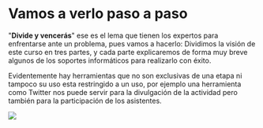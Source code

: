 # Vamos a verlo paso a paso

"**Divide y vencerás**" ese es el lema que tienen los expertos para enfrentarse ante un problema, pues vamos a hacerlo: Dividimos la visión de este curso en tres partes, y cada parte explicaremos de forma muy breve algunos de los soportes informáticos para realizarlo con éxito.

Evidentemente hay herramientas que no son exclusivas de una etapa ni tampoco su uso esta restringido a un uso, por ejemplo una herramienta como Twitter nos puede servir para la divulgación de la actividad pero también para la participación de los asistentes.

![](https://docs.google.com/drawings/d/1O6yWOVwr-wBOvQmEnshFZXedresFxQ6uS8K_C3z_U9I/pub?w=1003&amp;h=716)